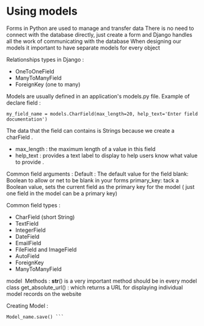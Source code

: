  # Using models

Forms in Python are used to manage and transfer data
There is no need to connect with the database directly, just create a form and Django handles all the work of communicating with the database
When designing our models it important to have separate models for every object

Relationships types in Django :
- OneToOneField
- ManyToManyField
- ForeignKey (one to many)


Models are usually defined in an application's models.py file.
Example of declare field :

`my_field_name = models.CharField(max_length=20, help_text='Enter field documentation')`


The data that the field can contains is Strings because we create a charField .
- max_length :  the maximum length of a value in this field
- help_text : provides a text label to display to help users know what value to provide .

Common field arguments :
Default : The default value for the field
blank: Boolean to allow or net to be blank in your forms
primary_key: tack a Boolean value, sets the current field as the primary key for the model ( just one field in the model can be a primary key)

Common field types :
- CharField (short String)
- TextField
- IntegerField
- DateField
- EmailField
- FileField and ImageField
- AutoField
- ForeignKey
- ManyToManyField


model  Methods :
__str__() is a very important method should be in every model class
get_absolute_url() : which returns a URL for displaying individual model records on the website 

Creating Model : 

```Model_name = MyModelName(my_field_name="Instance #1") 
Model_name.save() ```

